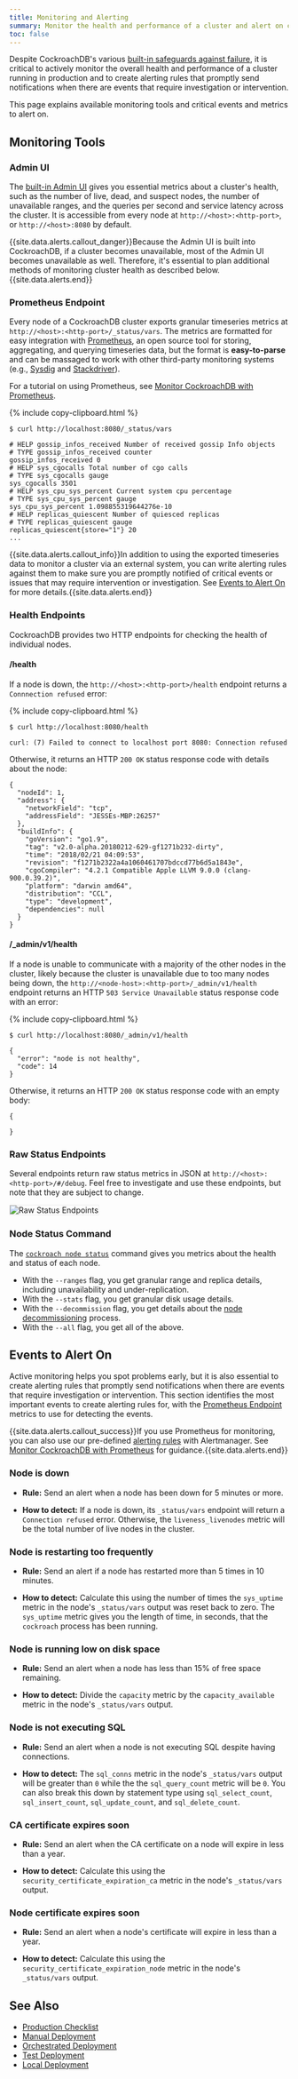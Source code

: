```yaml
---
title: Monitoring and Alerting
summary: Monitor the health and performance of a cluster and alert on critical events and metrics.
toc: false
---
```


Despite CockroachDB's various [built-in safeguards against failure](high-availability.html), it is critical to actively monitor the overall health and performance of a cluster running in production and to create alerting rules that promptly send notifications when there are events that require investigation or intervention.

This page explains available monitoring tools and critical events and metrics to alert on.

<div id="toc"></div>

## Monitoring Tools

### Admin UI

The [built-in Admin UI](admin-ui-overview.html) gives you essential metrics about a cluster's health, such as the number of live, dead, and suspect nodes, the number of unavailable ranges, and the queries per second and service latency across the cluster. It is accessible from every node at `http://<host>:<http-port>`, or `http://<host>:8080` by default.

{{site.data.alerts.callout_danger}}Because the Admin UI is built into CockroachDB, if a cluster becomes unavailable, most of the Admin UI becomes unavailable as well. Therefore, it's essential to plan additional methods of monitoring cluster health as described below.{{site.data.alerts.end}}

### Prometheus Endpoint

Every node of a CockroachDB cluster exports granular timeseries metrics at `http://<host>:<http-port>/_status/vars`. The metrics are formatted for easy integration with [Prometheus](https://prometheus.io/), an open source tool for storing, aggregating, and querying timeseries data, but the format is **easy-to-parse** and can be massaged to work with other third-party monitoring systems (e.g., [Sysdig](https://sysdig.atlassian.net/wiki/plugins/servlet/mobile?contentId=64946336#content/view/64946336) and [Stackdriver](https://github.com/GoogleCloudPlatform/k8s-stackdriver/tree/master/prometheus-to-sd)).

For a tutorial on using Prometheus, see [Monitor CockroachDB with Prometheus](monitor-cockroachdb-with-prometheus.html).

{% include copy-clipboard.html %}
~~~ shell
$ curl http://localhost:8080/_status/vars
~~~

~~~
# HELP gossip_infos_received Number of received gossip Info objects
# TYPE gossip_infos_received counter
gossip_infos_received 0
# HELP sys_cgocalls Total number of cgo calls
# TYPE sys_cgocalls gauge
sys_cgocalls 3501
# HELP sys_cpu_sys_percent Current system cpu percentage
# TYPE sys_cpu_sys_percent gauge
sys_cpu_sys_percent 1.098855319644276e-10
# HELP replicas_quiescent Number of quiesced replicas
# TYPE replicas_quiescent gauge
replicas_quiescent{store="1"} 20
...
~~~

{{site.data.alerts.callout_info}}In addition to using the exported timeseries data to monitor a cluster via an external system, you can write alerting rules against them to make sure you are promptly notified of critical events or issues that may require intervention or investigation. See <a href="#events-to-alert-on">Events to Alert On</a> for more details.{{site.data.alerts.end}}

### Health Endpoints

CockroachDB provides two HTTP endpoints for checking the health of individual nodes.

#### /health

If a node is down, the `http://<host>:<http-port>/health` endpoint returns a `Connnection refused` error:

{% include copy-clipboard.html %}
~~~ shell
$ curl http://localhost:8080/health
~~~

~~~
curl: (7) Failed to connect to localhost port 8080: Connection refused
~~~

Otherwise, it returns an HTTP `200 OK` status response code with details about the node:

~~~
{
  "nodeId": 1,
  "address": {
    "networkField": "tcp",
    "addressField": "JESSEs-MBP:26257"
  },
  "buildInfo": {
    "goVersion": "go1.9",
    "tag": "v2.0-alpha.20180212-629-gf1271b232-dirty",
    "time": "2018/02/21 04:09:53",
    "revision": "f1271b2322a4a1060461707bdccd77b6d5a1843e",
    "cgoCompiler": "4.2.1 Compatible Apple LLVM 9.0.0 (clang-900.0.39.2)",
    "platform": "darwin amd64",
    "distribution": "CCL",
    "type": "development",
    "dependencies": null
  }
}
~~~

#### /&#95;admin/v1/health

If a node is unable to communicate with a majority of the other nodes in the cluster, likely because the cluster is unavailable due to too many nodes being down, the `http://<node-host>:<http-port>/_admin/v1/health` endpoint returns an HTTP `503 Service Unavailable` status response code with an error:

{% include copy-clipboard.html %}
~~~ shell
$ curl http://localhost:8080/_admin/v1/health
~~~

~~~
{
  "error": "node is not healthy",
  "code": 14
}
~~~

Otherwise, it returns an HTTP `200 OK` status response code with an empty body:

~~~
{

}
~~~

### Raw Status Endpoints

Several endpoints return raw status metrics in JSON at `http://<host>:<http-port>/#/debug`. Feel free to investigate and use these endpoints, but note that they are subject to change.  

<img src="{{ 'images/v1.1/raw-status-endpoints.png' | relative_url }}" alt="Raw Status Endpoints" style="border:1px solid #eee;max-width:100%" />

### Node Status Command

The [`cockroach node status`](view-node-details.html) command gives you metrics about the health and status of each node.

- With the `--ranges` flag, you get granular range and replica details, including unavailability and under-replication.
- With the `--stats` flag, you get granular disk usage details.
- With the `--decommission` flag, you get details about the [node decommissioning](remove-nodes.html) process.
- With the `--all` flag, you get all of the above.

## Events to Alert On

Active monitoring helps you spot problems early, but it is also essential to create alerting rules that promptly send notifications when there are events that require investigation or intervention. This section identifies the most important events to create alerting rules for, with the [Prometheus Endpoint](#prometheus-endpoint) metrics to use for detecting the events.

{{site.data.alerts.callout_success}}If you use Prometheus for monitoring, you can also use our pre-defined <a href="https://github.com/cockroachdb/cockroach/blob/master/monitoring/rules/alerts.rules.yml">alerting rules</a> with Alertmanager. See <a href="monitor-cockroachdb-with-prometheus.html">Monitor CockroachDB with Prometheus</a> for guidance.{{site.data.alerts.end}}

### Node is down

- **Rule:** Send an alert when a node has been down for 5 minutes or more.

- **How to detect:** If a node is down, its `_status/vars` endpoint will return a `Connection refused` error. Otherwise, the `liveness_livenodes` metric will be the total number of live nodes in the cluster.

### Node is restarting too frequently

- **Rule:** Send an alert if a node has restarted more than 5 times in 10 minutes.

- **How to detect:** Calculate this using the number of times the `sys_uptime` metric in the node's `_status/vars` output was reset back to zero. The `sys_uptime` metric gives you the length of time, in seconds, that the `cockroach` process has been running.

### Node is running low on disk space

- **Rule:** Send an alert when a node has less than 15% of free space remaining.

- **How to detect:** Divide the `capacity` metric by the `capacity_available` metric in the node's `_status/vars` output.

### Node is not executing SQL

- **Rule:** Send an alert when a node is not executing SQL despite having connections.

- **How to detect:** The `sql_conns` metric in the node's `_status/vars` output will be greater than `0` while the the `sql_query_count` metric will be `0`. You can also break this down by statement type using `sql_select_count`, `sql_insert_count`, `sql_update_count`, and `sql_delete_count`.

### CA certificate expires soon

- **Rule:** Send an alert when the CA certificate on a node will expire in less than a year.

- **How to detect:** Calculate this using the `security_certificate_expiration_ca` metric in the node's `_status/vars` output.

### Node certificate expires soon

- **Rule:** Send an alert when a node's certificate will expire in less than a year.

- **How to detect:** Calculate this using the `security_certificate_expiration_node` metric in the node's `_status/vars` output.

## See Also

- [Production Checklist](recommended-production-settings.html)
- [Manual Deployment](manual-deployment.html)
- [Orchestrated Deployment](orchestration.html)
- [Test Deployment](deploy-a-test-cluster.html)
- [Local Deployment](start-a-local-cluster.html)
